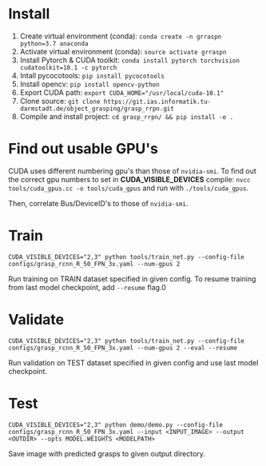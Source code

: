 # Install 
1. Create virtual environment (conda): `conda create -n grraspn python=3.7 anaconda`
1. Activate virtual environment (conda): `source activate grraspn`
1. Install Pytorch & CUDA toolkit: `conda install pytorch torchvision cudatoolkit=10.1 -c pytorch`
1. Intall pycocotools: `pip install pycocotools`
1. Install opencv: `pip install opencv-python`
1. Export CUDA path: `export CUDA_HOME="/usr/local/cuda-10.1"`
1. Clone source: `git clone https://git.ias.informatik.tu-darmstadt.de/object_grasping/grasp_rrpn.git`
1. Compile and install project: `cd grasp_rrpn/ && pip install -e .`

# Find out usable GPU's
CUDA uses different numbering gpu's than those of `nvidia-smi`.
To find out the correct gpu numbers to set in **CUDA_VISIBLE_DEVICES** compile:
`nvcc tools/cuda_gpus.cc -o tools/cuda_gpus` and run with `./tools/cuda_gpus`.

Then, correlate Bus/DeviceID's to those of `nvidia-smi`.

# Train
`CUDA_VISIBLE_DEVICES="2,3" python tools/train_net.py --config-file configs/grasp_rcnn_R_50_FPN_3x.yaml --num-gpus 2`

Run training on TRAIN dataset specified in given config.
To resume training from last model checkpoint, add `--resume` flag.0

# Validate
`CUDA_VISIBLE_DEVICES="2,3" python tools/train_net.py --config-file configs/grasp_rcnn_R_50_FPN_3x.yaml --num-gpus 2 --eval --resume`

Run validation on TEST dataset specified in given config and use last model checkpoint.

# Test
`CUDA_VISIBLE_DEVICES="2,3" python demo/demo.py --config-file configs/grasp_rcnn_R_50_FPN_3x.yaml --input <INPUT_IMAGE> --output <OUTDIR> --opts MODEL.WEIGHTS <MODELPATH>`

Save image with predicted grasps to given output directory.
